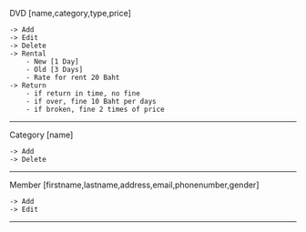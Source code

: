 
DVD [name,category,type,price]

    -> Add
    -> Edit
    -> Delete
    -> Rental
        - New [1 Day]
        - Old [3 Days]
        - Rate for rent 20 Baht
    -> Return
        - if return in time, no fine
        - if over, fine 10 Baht per days
        - if broken, fine 2 times of price

-----------------------------------------------------------

Category [name]

    -> Add
    -> Delete

------------------------------------------------------------

Member [firstname,lastname,address,email,phonenumber,gender]

    -> Add
    -> Edit

-----------------------------------------------------------
